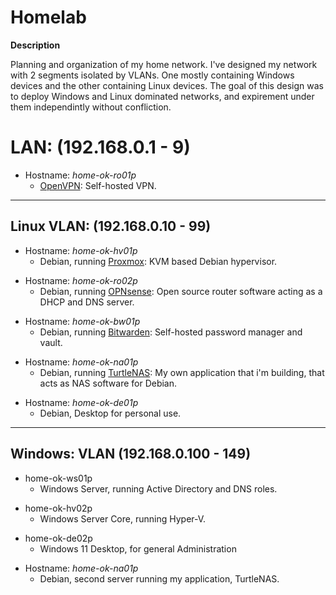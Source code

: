 # Homelab

**Description**

Planning and organization of my home network. I've designed my network with 2 segments isolated by VLANs. One mostly containing Windows devices and the other containing Linux devices. The goal of this design was to deploy Windows and Linux dominated networks, and expirement under them independintly without confliction.


# LAN: (192.168.0.1 - 9)

- Hostname: *home-ok-ro01p*
  - [OpenVPN](https://github.com/OpenVPN/openvpn): Self-hosted VPN.

______________________________________________________________________________


## Linux VLAN: (192.168.0.10 - 99)

- Hostname: *home-ok-hv01p*
  - Debian, running [Proxmox](https://www.proxmox.com/en/): KVM based Debian hypervisor.
>
- Hostname: *home-ok-ro02p*
  - Debian, running [OPNsense](https://opnsense.org/): Open source router software acting as a DHCP and DNS server.
>
- Hostname: *home-ok-bw01p*
  - Debian, running [Bitwarden](https://github.com/bitwarden/server): Self-hosted password manager and vault.
>
- Hostname: *home-ok-na01p*
  - Debian, running [TurtleNAS](https://github.com/allenc125789/TurtleNAS): My own application that i'm building, that acts as NAS software for Debian.
>
- Hostname: *home-ok-de01p*
  - Debian, Desktop for personal use.
>
______________________________________________________________________________

## Windows: VLAN (192.168.0.100 - 149)

- home-ok-ws01p
  - Windows Server, running Active Directory and DNS roles.
>
- home-ok-hv02p
  - Windows Server Core, running Hyper-V.
>
- home-ok-de02p
  - Windows 11 Desktop, for general Administration
>
- Hostname: *home-ok-na01p*
  - Debian, second server running my application, TurtleNAS.
